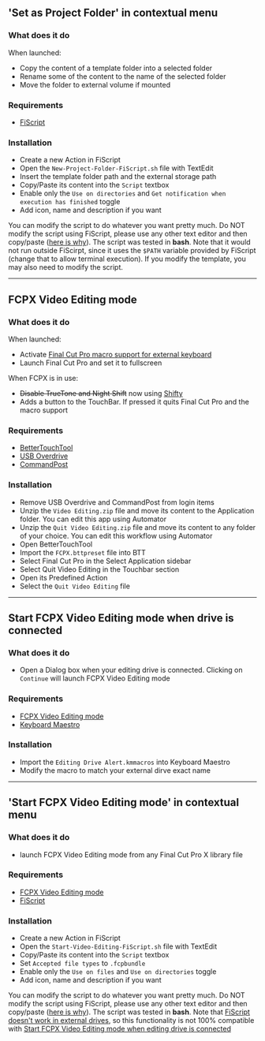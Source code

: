 ## 'Set as Project Folder' in contextual menu
### What does it do
When launched:
* Copy the content of a template folder into a selected folder
* Rename some of the content to the name of the selected folder
* Move the folder to external volume if mounted

### Requirements
* [FiScript](https://github.com/Mortennn/FiScript)

### Installation
* Create a new Action in FiScript
* Open the `New-Project-Folder-FiScript.sh` file with TextEdit
* Insert the template folder path and the external storage path
* Copy/Paste its content into the `Script` textbox
* Enable only the `Use on directories` and `Get notification when execution has finished` toggle 
* Add icon, name and description if you want

You can modify the script to do whatever you want pretty much. Do NOT modify the script using FiScript, please use any other text editor and then copy/paste ([here is why](https://github.com/Mortennn/FiScript/issues/15)). The script was tested in **bash**. Note that it would not run outside FiScirpt, since it uses the `$PATH` variable provided by FiScript (change that to allow terminal execution). If you modify the template, you may also need to modify the script. 

---

## FCPX Video Editing mode
### What does it do
When launched:
* Activate [Final Cut Pro macro support for external keyboard](https://github.com/JFtechOfficial/FCPX-macro-keyboard)
* Launch Final Cut Pro and set it to fullscreen

When FCPX is in use:
* ~~Disable TrueTone and Night Shift~~ now using [Shifty](https://shifty.natethompson.io/en/)
* Adds a button to the TouchBar. If pressed it quits Final Cut Pro and the macro support

### Requirements
* [BetterTouchTool](https://a.paddle.com/v2/click/30842/40874?link=1061)
* [USB Overdrive](http://www.usboverdrive.com/USBOverdrive/News.html)
* [CommandPost](http://commandpost.io)

### Installation
* Remove USB Overdrive and CommandPost from login items
* Unzip the `Video Editing.zip` file and move its content to the Application folder. You can edit this app using Automator
* Unzip the `Quit Video Editing.zip` file and move its content to any folder of your choice. You can edit this workflow using Automator
* Open BetterTouchTool
* Import the `FCPX.bttpreset` file into BTT
* Select Final Cut Pro in the Select Application sidebar
* Select Quit Video Editing in the Touchbar section
* Open its Predefined Action 
* Select the `Quit Video Editing` file

---

## Start FCPX Video Editing mode when drive is connected

### What does it do
* Open a Dialog box when your editing drive is connected. Clicking on `Continue` will launch FCPX Video Editing mode

### Requirements
* [FCPX Video Editing mode](#FCPX-Video-Editing-mode)
* [Keyboard Maestro](https://www.keyboardmaestro.com/main/)

### Installation
* Import the `Editing Drive Alert.kmmacros` into Keyboard Maestro
* Modify the macro to match your external dirve exact name

---

## 'Start FCPX Video Editing mode' in contextual menu

### What does it do
* launch FCPX Video Editing mode from any Final Cut Pro X library file

### Requirements
* [FCPX Video Editing mode](#FCPX-Video-Editing-mode)
* [FiScript](https://github.com/Mortennn/FiScript)

### Installation
* Create a new Action in FiScript
* Open the `Start-Video-Editing-FiScript.sh` file with TextEdit
* Copy/Paste its content into the `Script` textbox
* Set `Accepted file types` to `.fcpbundle`
* Enable only the `Use on files` and `Use on directories` toggle 
* Add icon, name and description if you want

You can modify the script to do whatever you want pretty much. Do NOT modify the script using FiScript, please use any other text editor and then copy/paste ([here is why](https://github.com/Mortennn/FiScript/issues/15)). The script was tested in **bash**. Note that [FiScript doesn't work in external drives](https://github.com/Mortennn/FiScript/issues/18), so this functionality is not 100% compatible with [Start FCPX Video Editing mode when editing drive is connected](#start-fcpx-video-editing-mode-when-drive-is-connected)
